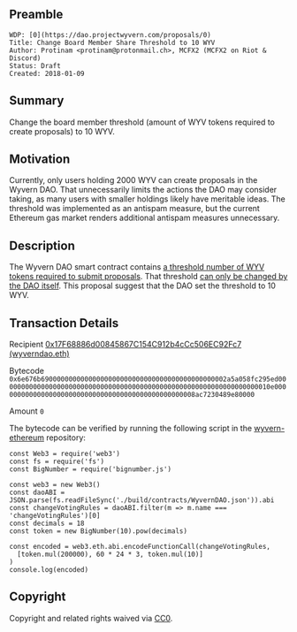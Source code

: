 ## Preamble

    WDP: [0](https://dao.projectwyvern.com/proposals/0)
    Title: Change Board Member Share Threshold to 10 WYV
    Author: Protinam <protinam@protonmail.ch>, MCFX2 (MCFX2 on Riot & Discord)
    Status: Draft
    Created: 2018-01-09

## Summary

Change the board member threshold (amount of WYV tokens required to create proposals) to 10 WYV.

## Motivation

Currently, only users holding 2000 WYV can create proposals in the Wyvern DAO. That unnecessarily limits the actions the DAO may consider taking, as many users with smaller holdings likely have meritable ideas. The threshold was implemented as an antispam measure, but the current Ethereum gas market renders additional antispam measures unnecessary.

## Description

The Wyvern DAO smart contract contains [a threshold number of WYV tokens required to submit proposals](https://github.com/ProjectWyvern/wyvern-ethereum/blob/master/contracts/WyvernDAO.sol#L20). That threshold [can only be changed by the DAO itself](https://github.com/ProjectWyvern/wyvern-ethereum/blob/master/contracts/dao/DelegatedShareholderAssociation.sol#L214). This proposal suggest that the DAO set the threshold to 10 WYV.

## Transaction Details

Recipient [0x17F68886d00845867C154C912b4cCc506EC92Fc7 (wyverndao.eth)](https://etherscan.io/address/wyverndao.eth)

Bytecode `0x6e676b69000000000000000000000000000000000000000000002a5a058fc295ed00000000000000000000000000000000000000000000000000000000000000000010e00000000000000000000000000000000000000000000000008ac7230489e80000`

Amount `0`

The bytecode can be verified by running the following script in the [wyvern-ethereum](https://github.com/ProjectWyvern/wyvern-ethereum) repository:

```node
const Web3 = require('web3')
const fs = require('fs')
const BigNumber = require('bignumber.js')

const web3 = new Web3()
const daoABI = JSON.parse(fs.readFileSync('./build/contracts/WyvernDAO.json')).abi
const changeVotingRules = daoABI.filter(m => m.name === 'changeVotingRules')[0]
const decimals = 18
const token = new BigNumber(10).pow(decimals)

const encoded = web3.eth.abi.encodeFunctionCall(changeVotingRules,
  [token.mul(200000), 60 * 24 * 3, token.mul(10)]
)
console.log(encoded)
```

## Copyright

Copyright and related rights waived via [CC0](https://creativecommons.org/publicdomain/zero/1.0/).
